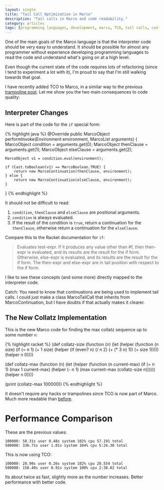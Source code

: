 ```yaml
---
layout: single
title: "Tail Call Optimization in Marco"
description: "Tail calls in Marco and code readability."
category: articles
tags: [programming languages, development, marco, TCO, tail calls, continuations, CPS]
---
```


One of the main goals of the Marco language is that the interpreter code should be very easy to understand. It should be possible for almost any programmer without experience developing programming languages to read the code and understand what's going on at a high level.

Even though the current state of the code requires lots of refactoring (since I tend to experiment a lot with it), I'm proud to say that I'm still walking towards that goal.

I have recently added TCO to Marco, in a similar way to the previous [trampoline post](http://juanibiapina.com/articles/2013-12-16-trampolining-in-marco/). Let me show you the two main consequences to code quality:

## Interpreter Changes

Here is part of the code for the `if` special form:

{% highlight java %}
@Override
public MarcoObject performInvoke(Environment environment, MarcoList arguments) {
    MarcoObject condition = arguments.get(0);
    MarcoObject thenClause = arguments.get(1);
    MarcoObject elseClause = arguments.get(2);

    MarcoObject v1 = condition.eval(environment);

    if (Cast.toBoolean(v1) == MarcoBoolean.TRUE) {
        return new MarcoContinuation(thenClause, environment);
    } else {
        return new MarcoContinuation(elseClause, environment);
    }
}
{% endhighlight %}

It should not be difficult to read:

1. `condition`, `thenClause` and `elseClause` are positional arguments.
2. `condition` is always evaluated.
3. If the result of the condition is `true`, return a continuation for the `thenClause`, otherwise return a continuation for the `elseClause`.

Compare this to the Racket documentation for `if`:

> Evaluates test-expr. If it produces any value other than #f, then then-expr is evaluated, and its results are the result for the if form. Otherwise, else-expr is evaluated, and its results are the result for the if form. The then-expr and else-expr are in tail position with respect to the if form.

I like to see these concepts (and some more) directly mapped to the interpreter code.

Catch: You need to know that continuations are being used to implement tail calls. I could just make a class MarcoTailCall that inherits from MarcoContinuation, but I have doubts if that actually makes it clearer.

## The New Collatz Implementation

This is the new Marco code for finding the max collatz sequence up to some number `n`:

{% highlight racket %}
(def collatz-size (function (n)
                    (let (helper (function (n size)
                                   (if (= n 1)
                                       (+ 1 size)
                                       (helper (if (even? n)
                                                   (/ n 2)
                                                   (+ (* 3 n) 1))
                                                (+ size 1)))))
                      (helper n 0))))

(def collatz-max (function (n)
                   (let (helper (function (n current-max)
                                  (if (= n 1)
                                      (max 1 current-max)
                                      (helper (- n 1) (max current-max (collatz-size n))))))
                     (helper n 0))))

(print (collatz-max 100000))
{% endhighlight %}

It doesn't require any hacks or trampolines since TCO is now part of Marco. Much more readable than [before](http://juanibiapina.com/articles/2013-12-16-trampolining-in-marco/).

# Performance Comparison

These are the previous values:

    100000: 58.31s user 0.48s system 102% cpu 57.191 total
    500000: 336.71s user 1.01s system 104% cpu 5:24.38 total

This is now using TCO:

    100000: 28.90s user 0.26s system 102% cpu 28.554 total
    500000: 158.40s user 0.91s system 100% cpu 2:38.02 total

Its about twice as fast, slightly more as the number increases. Better performance with better code.
